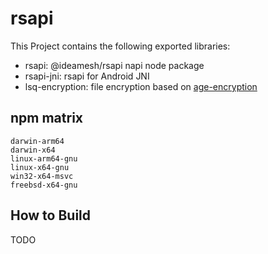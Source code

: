 # rsapi

This Project contains the following exported libraries:

- rsapi: @ideamesh/rsapi napi node package
- rsapi-jni: rsapi for Android JNI
- lsq-encryption: file encryption based on [age-encryption](http://age-encryption.org/)

## npm matrix

```
darwin-arm64
darwin-x64
linux-arm64-gnu
linux-x64-gnu
win32-x64-msvc
freebsd-x64-gnu
```

## How to Build

TODO
